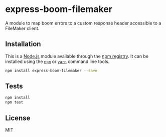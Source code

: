 # express-boom-filemaker

A module to map boom errors to a custom response header accessible to a FileMaker client.

## Installation

This is a [Node.js](https://nodejs.org/) module available through the 
[npm registry](https://www.npmjs.com/). It can be installed using the 
[`npm`](https://docs.npmjs.com/getting-started/installing-npm-packages-locally)
or 
[`yarn`](https://yarnpkg.com/en/)
command line tools.

```sh
npm install express-boom-filemaker --save
```

## Tests

```sh
npm install
npm test
```

## License

MIT
